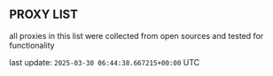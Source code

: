 ## PROXY LIST

all proxies in this list were collected from open sources and tested for functionality

last update: `2025-03-30 06:44:38.667215+00:00` UTC